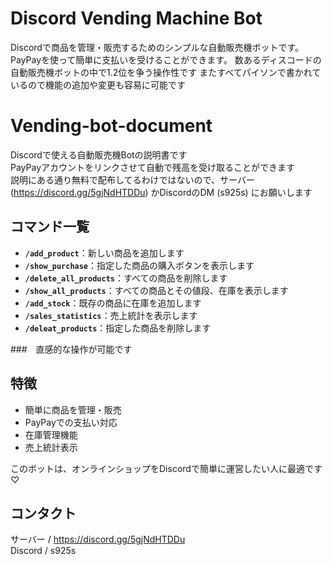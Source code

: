 # Discord Vending Machine Bot

Discordで商品を管理・販売するためのシンプルな自動販売機ボットです。PayPayを使って簡単に支払いを受けることができます。
数あるディスコードの自動販売機ボットの中で1.2位を争う操作性です
またすべてパイソンで書かれているので機能の追加や変更も容易に可能です

# Vending-bot-document
Discordで使える自動販売機Botの説明書です  
PayPayアカウントをリンクさせて自動で残高を受け取ることができます  
説明にある通り無料で配布してるわけではないので、サーバー (https://discord.gg/5gjNdHTDDu) かDiscordのDM (s925s) にお願いします 

## コマンド一覧

- **`/add_product`**：新しい商品を追加します
- **`/show_purchase`**：指定した商品の購入ボタンを表示します
- **`/delete_all_products`**：すべての商品を削除します
- **`/show_all_products`**：すべての商品とその値段、在庫を表示します
- **`/add_stock`**：既存の商品に在庫を追加します
- **`/sales_statistics`**：売上統計を表示します
- **`/deleat_products`**：指定した商品を削除します

###　直感的な操作が可能です 

## 特徴

- 簡単に商品を管理・販売
- PayPayでの支払い対応
- 在庫管理機能
- 売上統計表示

このボットは、オンラインショップをDiscordで簡単に運営したい人に最適です♡

## コンタクト
サーバー / https://discord.gg/5gjNdHTDDu  
Discord / s925s
